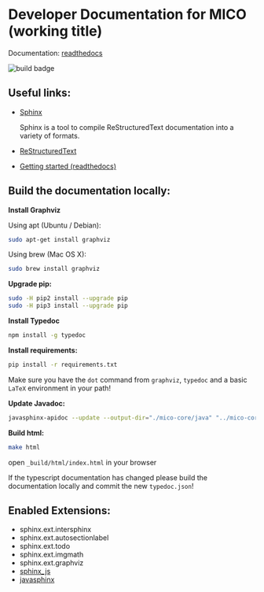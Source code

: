 # Developer Documentation for MICO (working title)

Documentation: [readthedocs](http://mico-docs.readthedocs.io)

![build badge](https://readthedocs.org/projects/mico-docs/badge/?version=latest)


## Useful links:

 *  [Sphinx](http://www.sphinx-doc.org/en/master/)

    Sphinx is a tool to compile ReStructuredText documentation into a variety of formats.
 *  [ReStructuredText](http://www.sphinx-doc.org/en/master/usage/restructuredtext/basics.html)
 *  [Getting started (readthedocs)](https://docs.readthedocs.io/en/latest/intro/getting-started-with-sphinx.html#using-markdown-with-sphinx)


## Build the documentation locally:

**Install Graphviz**

Using apt (Ubuntu / Debian):

```bash
sudo apt-get install graphviz
```

Using brew (Mac OS X):

```bash
sudo brew install graphviz
```

**Upgrade pip:**

```bash
sudo -H pip2 install --upgrade pip
sudo -H pip3 install --upgrade pip
```

**Install Typedoc**

```bash
npm install -g typedoc
```

**Install requirements:**

```bash
pip install -r requirements.txt
```

Make sure you have the `dot` command from `graphviz`, `typedoc` and a basic `LaTeX` environment in your path!

**Update Javadoc:**

```bash
javasphinx-apidoc --update --output-dir="./mico-core/java" "../mico-core/src/main/java"
```


**Build html:**

```bash
make html
```

open `_build/html/index.html` in your browser

If the typescript documentation has changed please build the documentation locally and commit the new `typedoc.json`!


## Enabled Extensions:

 *  sphinx.ext.intersphinx
 *  sphinx.ext.autosectionlabel
 *  sphinx.ext.todo
 *  sphinx.ext.imgmath
 *  sphinx.ext.graphviz
 *  [sphinx_js](https://github.com/erikrose/sphinx-js)
 *  [javasphinx](https://bronto-javasphinx.readthedocs.io/en/latest/)
